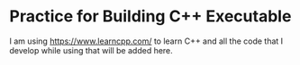 # Practice for Building C++ Executable
I am using https://www.learncpp.com/ to learn C++ and all the code that I develop while using that will be added here. 